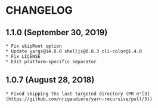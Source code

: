 # CHANGELOG

## 1.1.0 (September 30, 2O19)
    * Fix skipRoot option
    * Update yargs@14.0.0 shelljs@0.8.3 cli-color@1.4.0
    * Fix LICENSE
    * Edit platform-specific separator

## 1.0.7 (August 28, 2O18)
    * Fixed skipping the last targeted directory (PR n°[3](https://github.com/nrigaudiere/yarn-recursive/pull/3))
